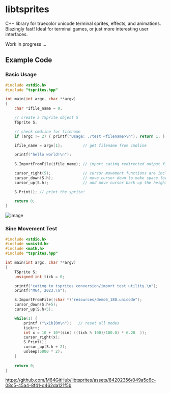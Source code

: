 # libtsprites
C++ library for truecolor unicode terminal sprites, effects, and animations. Blazingly fast! Ideal for terminal games, or just more interesting user interfaces.

Work in progress ...

## Example Code

### Basic Usage

```C++
#include <stdio.h>
#include "tsprites.hpp"

int main(int argc, char **argv)
{
    char *ifile_name = 0;

    // create a TSprite object S
    TSprite S;

    // check cmdline for filename
    if (argc != 2) { printf("Usage: ./test <filename>\n"); return 1; }

    ifile_name = argv[1];         // get filename from cmdline

    printf("hello world!\n");
    
    S.ImportFromFile(ifile_name); // import catimg redirected output file

    cursor_right(5);              // cursor movement functions are included
    cursor_down(S.h);             // move cursor down to make space for the sprite
    cursor_up(S.h);               // and move cursor back up the height of the sprite

    S.Print(); // print the sprite!

    return 0;
}
```
![image](https://github.com/M64GitHub/libtsprites/assets/84202356/53995d62-ef77-4bd9-be4d-c3d081ebb1f1)

### Sine Movement Test 
```C++
#include <stdio.h>
#include <unistd.h>
#include <math.h>
#include "tsprites.hpp"

int main(int argc, char **argv)
{
    TSprite S;
    unsigned int tick = 0;

    printf("catimg to tsprites conversion/import test utility.\n");
    printf("M64, 2023.\n");

    S.ImportFromFile((char *)"resources/demo6_180.unicode");
    cursor_down(S.h+5);
    cursor_up(S.h+5);

    while(1) {
        printf ("\x1b[0m\n");   // reset all modes
        tick++;
        int x = 10 + 10*(sin( ((tick % 100)/100.0) * 6.28  ));
        cursor_right(x);
        S.Print();
        cursor_up(S.h + 2);
        usleep(5000 * 2);
    }
    
    return 0;
}
```


https://github.com/M64GitHub/libtsprites/assets/84202356/049a5c6c-08c5-45a4-8f41-d462da121f5b




